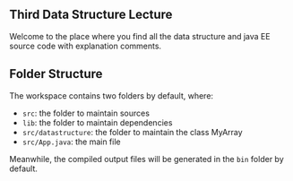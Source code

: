 ## Third Data Structure Lecture

Welcome to the place where you find all the data structure and java EE source code with explanation comments.

## Folder Structure

The workspace contains two folders by default, where:

- `src`: the folder to maintain sources
- `lib`: the folder to maintain dependencies
- `src/datastructure`: the folder to maintain the class MyArray
- `src/App.java`: the main file



Meanwhile, the compiled output files will be generated in the `bin` folder by default.